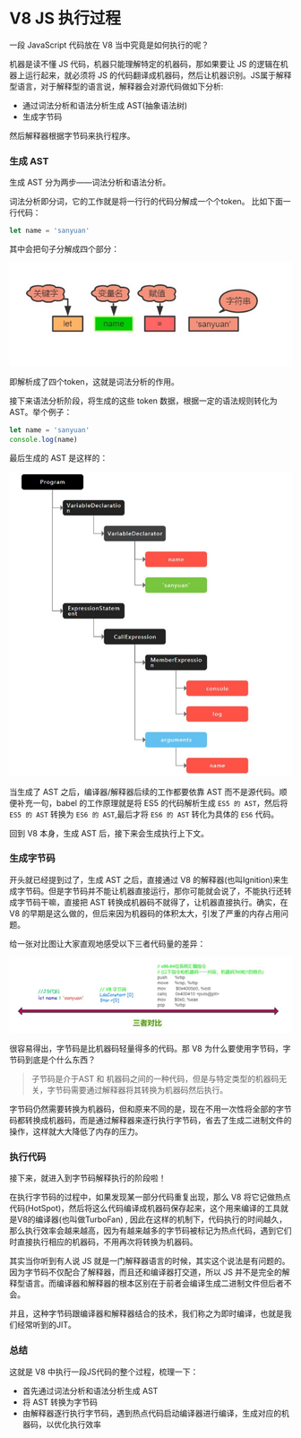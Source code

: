 # V8 JS 执行过程

一段 JavaScript 代码放在 V8 当中究竟是如何执行的呢？

机器是读不懂 JS 代码，机器只能理解特定的机器码，那如果要让 JS 的逻辑在机器上运行起来，就必须将 JS 的代码翻译成机器码，然后让机器识别。JS属于解释型语言，对于解释型的语言说，解释器会对源代码做如下分析:

* 通过词法分析和语法分析生成 AST(抽象语法树)
* 生成字节码

然后解释器根据字节码来执行程序。

### 生成 AST

生成 AST 分为两步——词法分析和语法分析。

词法分析即分词，它的工作就是将一行行的代码分解成一个个token。 比如下面一行代码：

```js
let name = 'sanyuan'
```

其中会把句子分解成四个部分：

![](../../img/ast1.jpg)

即解析成了四个token，这就是词法分析的作用。

接下来语法分析阶段，将生成的这些 token 数据，根据一定的语法规则转化为AST。举个例子：

```js
let name = 'sanyuan'
console.log(name)
```

最后生成的 AST 是这样的：

![](../../img/ast2.jpg)

当生成了 AST 之后，编译器/解释器后续的工作都要依靠 AST 而不是源代码。顺便补充一句，babel 的工作原理就是将 ES5 的代码解析生成 `ES5 的 AST`，然后将 `ES5 的 AST` 转换为 `ES6 的 AST`,最后才将 `ES6 的 AST` 转化为具体的 `ES6` 代码。

回到 V8 本身，生成 AST 后，接下来会生成执行上下文。

### 生成字节码

开头就已经提到过了，生成 AST 之后，直接通过 V8 的解释器(也叫Ignition)来生成字节码。但是字节码并不能让机器直接运行，那你可能就会说了，不能执行还转成字节码干嘛，直接把 AST 转换成机器码不就得了，让机器直接执行。确实，在 V8 的早期是这么做的，但后来因为机器码的体积太大，引发了严重的内存占用问题。

给一张对比图让大家直观地感受以下三者代码量的差异：

![](../../img/ast3.jpg)

很容易得出，字节码是比机器码轻量得多的代码。那 V8 为什么要使用字节码，字节码到底是个什么东西？

> 子节码是介于AST 和 机器码之间的一种代码，但是与特定类型的机器码无关，字节码需要通过解释器将其转换为机器码然后执行。

字节码仍然需要转换为机器码，但和原来不同的是，现在不用一次性将全部的字节码都转换成机器码，而是通过解释器来逐行执行字节码，省去了生成二进制文件的操作，这样就大大降低了内存的压力。

### 执行代码

接下来，就进入到字节码解释执行的阶段啦！

在执行字节码的过程中，如果发现某一部分代码重复出现，那么 V8 将它记做热点代码(HotSpot)，然后将这么代码编译成机器码保存起来，这个用来编译的工具就是V8的编译器(也叫做TurboFan) , 因此在这样的机制下，代码执行的时间越久，那么执行效率会越来越高，因为有越来越多的字节码被标记为热点代码，遇到它们时直接执行相应的机器码，不用再次将转换为机器码。

其实当你听到有人说 JS 就是一门解释器语言的时候，其实这个说法是有问题的。因为字节码不仅配合了解释器，而且还和编译器打交道，所以 JS 并不是完全的解释型语言。而编译器和解释器的根本区别在于前者会编译生成二进制文件但后者不会。

并且，这种字节码跟编译器和解释器结合的技术，我们称之为即时编译，也就是我们经常听到的JIT。

### 总结

这就是 V8 中执行一段JS代码的整个过程，梳理一下：

* 首先通过词法分析和语法分析生成 AST
* 将 AST 转换为字节码
* 由解释器逐行执行字节码，遇到热点代码启动编译器进行编译，生成对应的机器码，以优化执行效率
